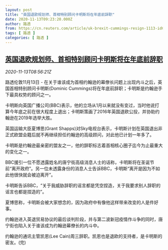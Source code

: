 ```yaml
---
layout: post
title: "英国退欧规划师、首相特别顾问卡明斯将在年底前辞职"
date: 2020-11-13T09:23:20.000Z
author: 路透
from: https://cn.reuters.com/article/uk-brexit-cummings-resign-1113-idCNKBS27T0X7
tags: [ 路透 ]
categories: [ 路透 ]
---
```

<!--1605259400000-->
[英国退欧规划师、首相特别顾问卡明斯将在年底前辞职](https://cn.reuters.com/article/uk-brexit-cummings-resign-1113-idCNKBS27T0X7)
------

<div>
<div><i>2020-11-13T08:56:21Z</i></div><p>路透伦敦11月13日 - 在关于谁该成为首相约翰逊的幕僚长问题上出现内斗之后，英国首相特别顾问卡明斯(Dominic Cummings)将在年底前辞职；卡明斯是约翰逊手下最具权势的顾问之一。</p><p>卡明斯向英国广播公司(BBC)表示，他的立场从1月以来就没有变过，当时他说打算今年底之前在很大程度上退出；卡明斯策画了2016年英国退欧公投，并协助约翰逊在2019年选举大胜。</p><p>英国运输大臣夏博思(Grant Shapps)对Sky电视台表示，卡明斯计划在英国退出非正式欧盟会籍后就不再继续担任约翰逊的高级顾问，对此他已计划一年多了。</p><p>卡明斯是约翰逊最亲密的盟友之一，他的辞职标志着首相核心圈子迄今为止最重大的变化之一。</p><p>BBC援引一位不愿透露姓名的唐宁街高级消息人士的话称，卡明斯将在圣诞节前“离开政府”。另一位未透露身份的消息人士告诉BBC，卡明斯“离开是因为不如此他很快就会被迫离开”。</p><p>卡明斯告诉BBC，“关于我威胁辞职的谣言都是凭空捏造，关于我要求别人辞职的谣言也都是捏造的”。</p><p>夏博思称，卡明斯会被大家想念的，因为政府中有像他这样带来改变的人是件好事。</p><p>约翰逊进入英退贸易协议的最后谈判阶段，并与第二波新冠疫情作斗争的同时，唐宁街也陷入关于谁该成为约翰逊幕僚长的内斗中。</p><p>约翰逊的通讯主管凯恩(Lee Cain)周三辞职。凯恩也是退欧的支持者，是卡明斯的密友。(完)</p>
</div>
